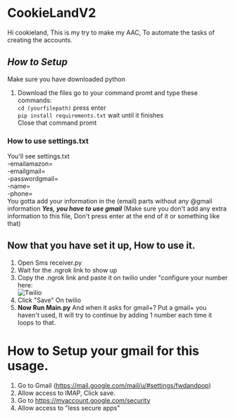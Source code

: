 # CookieLandV2

Hi cookieland, This is my try to make my AAC, To automate the tasks of creating the accounts.

## ***How to Setup***
Make sure you have downloaded python  

1. Download the files go to your command promt and type these commands:  
`cd (yourfilepath)` press enter  
 `pip install requirements.txt` wait until it finishes  
 Close that command promt  
  
    
### How to use settings.txt


You'll see settings.txt  
-emailamazon=   
-emailgmail=   
-passwordgmail=   
-name=   
-phone=   
You gotta add your information in the (email) parts without any @gmail information ***Yes, you have to use gmail*** (Make sure you don't add any extra information to this file, Don't press enter at the end of it or something like that)

## Now that you have set it up, How to use it.
1. Open Sms receiver.py
2. Wait for the .ngrok link to show up
3. Copy the .ngrok link and paste it on twilio under "configure your number here:  
![Twilio](https://i.imgur.com/1iZIUzz.png)  
4. Click "Save" On twilio
5. **Now Run Main.py** And when it asks for gmail+? Put a gmail+ you haven't used, It will try to continue by adding 1 number each time it loops to that.


# How to Setup your gmail for this usage.
1. Go to Gmail (https://mail.google.com/mail/u/#settings/fwdandpop)
2. Allow access to IMAP, Click save.
3. Go to https://myaccount.google.com/security
4. Allow access to "less secure apps"
